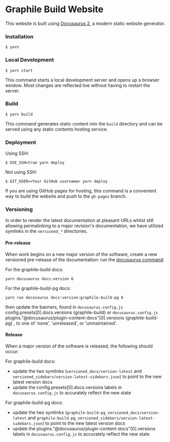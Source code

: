 # Graphile Build Website

This website is built using [Docusaurus 2](https://docusaurus.io/), a modern
static website generator.

### Installation

```
$ yarn
```

### Local Development

```
$ yarn start
```

This command starts a local development server and opens up a browser window.
Most changes are reflected live without having to restart the server.

### Build

```
$ yarn build
```

This command generates static content into the `build` directory and can be
served using any static contents hosting service.

### Deployment

Using SSH:

```
$ USE_SSH=true yarn deploy
```

Not using SSH:

```
$ GIT_USER=<Your GitHub username> yarn deploy
```

If you are using GitHub pages for hosting, this command is a convenient way to
build the website and push to the `gh-pages` branch.

### Versioning

In order to render the latest documentation at pleasant URLs whilst still allowing permalinking to a major revision's documentation, we have utilized symlinks in the `versioned_*` directories.

#### Pre-release

When work begins on a new major version of the software, create a new versioned pre-release of the documentation: run the [docusaurus command](https://docusaurus.io/docs/versioning):

For the graphile-build docs:

```
yarn docusaurus docs:version 6
```

For the graphile-build-pg docs:

```
yarn run docusaurus docs:version:graphile-build-pg 6
```

then update the banners, found in `docusaurus.config.js` config.presets[0].docs.versions (graphile-build) or `docusaurus.config.js` plugins."@docusaurus/plugin-content-docs"[0].versions (graphile-build-pg) , to one of 'none', 'unreleased', or 'unmaintained'.

#### Release

When a major version of the software is released, the following should occur:

For graphile-build docs:

- update the two symlinks (`versioned_docs/version-latest` and `versioned_sidebars/version-latest-sidebars.json`) to point to the new latest version docs
- update the config.presets[0].docs.versions labels in `docusaurus.config.js` to accurately reflect the new state

For graphile-build-pg docs:

- update the two symlinks (`graphile-build-pg_versioned_docs/version-latest` and `graphile-build-pg_versioned_sidebars/version-latest-sidebars.json`) to point to the new latest version docs
- update the plugins."@docusaurus/plugin-content-docs"[0].versions labels in `docusaurus.config.js` to accurately reflect the new state
